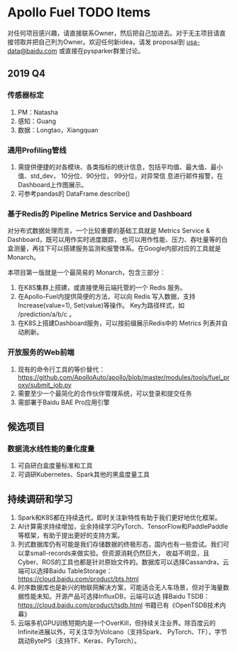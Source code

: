 # Apollo Fuel TODO Items

对任何项目感兴趣，请直接联系Owner，然后把自己加进去。对于无主项目请直接领取并把自己列为Owner。欢迎任何新idea，请发
proposal到 usa-data@baidu.com 或直接在pysparker群里讨论。

## 2019 Q4

### 传感器标定
1. PM：Natasha
1. 感知：Guang
1. 数据：Longtao，Xiangquan

### 通用Profiling管线
1. 需提供便捷的对各模块、各类指标的统计信息，包括平均值、最大值、最小值、std_dev， 10分位、90分位， 99分位，对异常信
   息进行邮件报警，在Dashboard上作图展示。
1. 可参考pandas的 DataFrame.describe()

### 基于Redis的 Pipeline Metrics Service and Dashboard
对分布式数据处理而言，一个比较重要的基础工具就是 Metrics Service & Dashboard，既可以用作实时进度跟踪，
也可以用作性能、压力、吞吐量等的白盒测量，再往下可以搭建服务监测和报警体系。在Google内部对应的工具就是Monarch。

本项目第一版就是一个最简易的 Monarch，包含三部分：
1. 在K8S集群上搭建，或直接使用云端托管的一个 Redis 服务。
1. 在Apollo-Fuel内提供简便的方法，可以向 Redis 写入数据，支持 Increase(value=1), Set(value)等操作。
   Key为路径样式，如 /prediction/a/b/c 。
1. 在K8S上搭建Dashboard服务，可以按前缀展示Redis中的 Metrics 列表并自动刷新。

### 开放服务的Web前端
1. 现有的命令行工具的等价替代：
   https://github.com/ApolloAuto/apollo/blob/master/modules/tools/fuel_proxy/submit_job.py
1. 需要至少一个最简化的合作伙伴管理系统，可以登录和提交任务
1. 需部署于Baidu BAE Pro应用引擎

## 候选项目

### 数据流水线性能的量化度量
1. 可自研白盒度量标准和工具
1. 可调研Kubernetes、Spark其他的黑盒度量工具

## 持续调研和学习
1. Spark和K8S都在持续迭代，即时关注新特性有助于我们更好地优化框架。
1. AI计算需求持续增加，业余持续学习PyTorch、TensorFlow和PaddlePaddle等框架，有助于提出更好的支持方案。
1. 列式数据库仍有可能是我们存储数据的终极形态，国内也有一些尝试。我们可以拿small-records来做实验。但资源消耗仍然巨大，
   收益不明显，且Cyber、ROS的工具也都是针对原始文件的。数据库可以选择Cassandra，云端可以选择Baidu TableStorage：
   https://cloud.baidu.com/product/bts.html
1. 时序数据库也是新兴的物联网解决方案，可能适合无人车场景，但对于海量数据性能未知。开源产品可选择InfluxDB，云端可以选
   择Baidu TSDB：https://cloud.baidu.com/product/tsdb.html 书籍已有《OpenTSDB技术内幕》
1. 云端多机GPU训练短期内是一个OverKill，但持续关注业界。除百度云的Infinite进展以外，可关注华为Volcano（支持Spark、
   PyTorch、TF），字节跳动BytePS（支持TF、Keras、PyTorch）。
